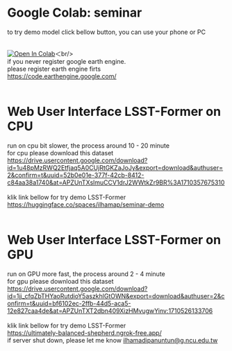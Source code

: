 # Google Colab: seminar
to try demo model click bellow button, you can use your phone or PC <br/><br/>

<a href="https://colab.research.google.com/github/ilham-ap/seminar/blob/main/seminar.ipynb" target="parent"><img src="https://colab.research.google.com/assets/colab-badge.svg" alt="Open In Colab"></a>＜br/>
<br/>
if you never register google earth engine.<br/>
please register earth engine firts 
<br/>
https://code.earthengine.google.com/ <br/> <br/>
# Web User Interface LSST-Former on CPU
run on cpu bit slower, the process around 10 - 20 minute <br/>
for cpu please download this dataset https://drive.usercontent.google.com/download?id=1u48pMzRWQ2Etfjaq5A0CUjRtGKZaJoJy&export=download&authuser=2&confirm=t&uuid=52b0e01e-377f-42cb-8412-c84aa38a1740&at=APZUnTXslmuCCV1drJ2WWtkZr9BR%3A1710357675310 <br/><br/>
klik link bellow for try demo LSST-Former<br/>
https://huggingface.co/spaces/ilhamap/seminar-demo
<br/>
<br/>
# Web User Interface LSST-Former on GPU
run on GPU more fast, the process around 2 - 4 minute <br/>
for gpu please download this dataset https://drive.usercontent.google.com/download?id=1jj_cfqZbTHYaoRutdioY5aszkhlGtOWN&export=download&authuser=2&confirm=t&uuid=bf6102ec-2ffb-44d5-aca5-12e827caa4de&at=APZUnTXT2dbn409XizHMvugwYinv:1710526133706 <br/><br/>
klik link bellow for try demo LSST-Former<br/>
https://ultimately-balanced-shepherd.ngrok-free.app/ <br/> if server shut down, please let me know ilhamadipanuntun@g.ncu.edu.tw
